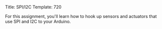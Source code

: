 Title: SPI/I2C
Template: 720

For this assignment, you'll learn how to hook up sensors and actuators
that use SPI and I2C to your Arduino.
